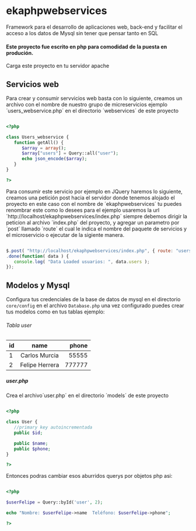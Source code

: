 # ekaphpwebservices
Framework para el desarrollo de aplicaciones web, back-end y facilitar el acceso a los datos de Mysql sin tener que pensar tanto en SQL

#### Este proyecto fue escrito en php para comodidad de la puesta en produción. 

Carga este proyecto en tu servidor apache 

## Servicios web

Para crear y consumir servvicios web basta con lo siguiente, creamos un archivo con el nombre de nuestro grupo de micreservicios ejemplo ´users_webservice.php´ en el directorio ´webservices´ de este proyecto


```php

<?php 

class Users_webservice {
   function getAll() {
      $array = array();
      $array["users"] = Query::all("user");
      echo json_encode($array);
   }
}

?>

```
Para consumir este servicio por ejemplo en JQuery haremos lo siguiente, creamos una petición post hacia el servidor donde tenemos alojado el proyecto en este caso con el nombre de ´ekaphpwebservices´ tu puedes renombrar este como lo desees
para el ejemplo usaremos la url ´http://localhost/ekaphpwebservices/index.php´ siempre debemos dirigir la peticion al archivo ´index.php´ del proyecto, y agregar un parametro por ´post´ llamado ´route´ el cual le indica el nombre del paquete de servicios y el microservicio o ejecutar de la sigiente manera.

```javascript

$.post( "http://localhost/ekaphpwebservices/index.php", { route: "users/getAll" })
.done(function( data ) {
   console.log( "Data Loaded usuarios: ", data.users );
});

```



## Modelos y Mysql
Configura tus credenciales de la base de datos de mysql en el directorio `core/config` en el archivo `Database.php` una vez configurado
puedes crear tus modelos como en tus tablas ejemplo:

###### Tabla user

| id        | name           | phone  |
| ------------- |:-------------:| -----:|
| 1      | Carlos Murcia |55555 |
| 2      | Felipe  Herrera    |   777777 |


##### user.php

Crea el archivo´user.php´ en el directorio ´models´ de este proyecto

```php

<?php 

class User {
   //primary key autoincrementada
   public $id;

   public $name;
   public $phone;
}

?>

```

Entonces podras cambiar esos aburridos querys por objetos php asi:

```php

<?php 

$userFelipe = Query::byId('user', 2);

echo "Nombre: $userFelipe->name  Teléfono: $userFelipe->phone";

?>

```













